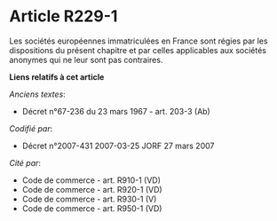# Article R229-1

Les sociétés européennes immatriculées en France sont régies par les dispositions du présent chapitre et par celles
applicables aux sociétés anonymes qui ne leur sont pas contraires.

**Liens relatifs à cet article**

_Anciens textes_:

  - Décret n°67-236 du 23 mars 1967 - art. 203-3 (Ab)

_Codifié par_:

  - Décret n°2007-431 2007-03-25 JORF 27 mars 2007

_Cité par_:

  - Code de commerce - art. R910-1 (VD)
  - Code de commerce - art. R920-1 (VD)
  - Code de commerce - art. R930-1 (V)
  - Code de commerce - art. R950-1 (VD)
